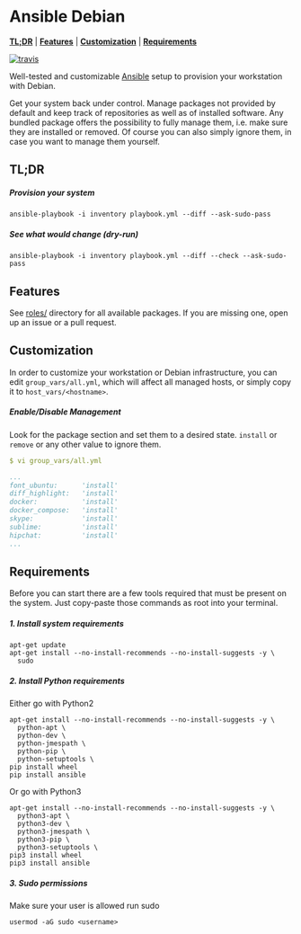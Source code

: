 # Ansible Debian

**[TL;DR](#tldr)** | **[Features](#features)** | **[Customization](#customization)** | **[Requirements](#requirements)**

[![travis](https://travis-ci.org/cytopia/ansible-debian.svg?branch=master)](https://travis-ci.org/cytopia/ansible-debian)

Well-tested and customizable [Ansible](https://www.ansible.com) setup to provision your workstation with Debian.

Get your system back under control. Manage packages not provided by default and keep track of repositories as well as of installed software. Any bundled package offers the possibility to fully manage them, i.e. make sure they are installed or removed. Of course you can also simply ignore them, in case you want to manage them yourself.

## TL;DR

##### Provision your system
```
ansible-playbook -i inventory playbook.yml --diff --ask-sudo-pass
```

##### See what would change (dry-run)
```
ansible-playbook -i inventory playbook.yml --diff --check --ask-sudo-pass
```

## Features

See [roles/](roles/) directory for all available packages. If you are missing one, open up an issue or a pull request.

## Customization

In order to customize your workstation or Debian infrastructure, you can edit `group_vars/all.yml`, which will affect all managed hosts, or simply copy it to `host_vars/<hostname>`.

##### Enable/Disable Management
Look for the package section and set them to a desired state. `install` or `remove` or any other value to ignore them.
```yml
$ vi group_vars/all.yml

...
font_ubuntu:      'install'
diff_highlight:   'install'
docker:           'install'
docker_compose:   'install'
skype:            'install'
sublime:          'install'
hipchat:          'install'
...
```

## Requirements

Before you can start there are a few tools required that must be present on the system. Just copy-paste those commands as root into your terminal.

##### 1. Install system requirements
```shell
apt-get update
apt-get install --no-install-recommends --no-install-suggests -y \
  sudo
```

##### 2. Install Python requirements

Either go with Python2
```
apt-get install --no-install-recommends --no-install-suggests -y \
  python-apt \
  python-dev \
  python-jmespath \
  python-pip \
  python-setuptools \
pip install wheel
pip install ansible
```
Or go with Python3
```
apt-get install --no-install-recommends --no-install-suggests -y \
  python3-apt \
  python3-dev \
  python3-jmespath \
  python3-pip \
  python3-setuptools \
pip3 install wheel
pip3 install ansible
```
##### 3. Sudo permissions

Make sure your user is allowed run sudo
```
usermod -aG sudo <username>
```
